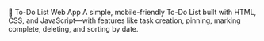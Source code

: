 📝 To-Do List Web App
A simple, mobile-friendly To-Do List built with HTML, CSS, and JavaScript—with features like task creation, pinning, marking complete, deleting, and sorting by date.
